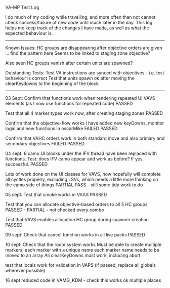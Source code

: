 VA-MP Test Log

I do much of my coding while travelling, and more often than not cannot check success/failure of new code until much later in the day.
This log helps me keep track of the changes I have made, as well as what the expected behaviour is.

---

Known Issues:
HC groups are disappearing after objective orders are given ... find the pattern here
Seems to be linked to staging zone objective?

Also seen HC groups vanish after certain units are spawned?

Outstanding Tests:
Test VA instructions are synced with objectives - i.e. test behaviour is correct
Test that units spawn ok after moving the clearKeydowns to the beginning of the block

---

03 Sept:
Confirm that functions work when rendering repeated UI VAVS elements
(as I now use functions for repeated code)
PASSED

Test that all 4 marker types work now, after creating staging zones
PASSED

Confirm that the objective-flow works
I have added new keyDowns, monitor logic and new functions in oscarMike
FAILED
PASSED

Confirm that VAHC orders work in both standard move and also primary and secondary objectives
FAILED
PASSED

04 sept:
6 camo UI blocks under the IFV thread have been replaced with functions.
Test: does IFV camo appear and work as before? If yes, successful.
PASSED

Lots of work done on the UI classes for VAVS, now hopefully will complete
all cyctles properly, excluding LSVs, which needs a little more thinking on the camo side of things
PARTIAL PASS - still some tidy work to do

05 sept:
Test that smoke works in VAAS
PASSED

Test that you can allocate objective-based orders to all 5 HC groups
PASSED - PARTIAL - not checked every combo

Test that VAVS enables allocation HC group during spawner creation
PASSED

09 sept:
Check that cancel function works in all live packs
PASSED

10 sept:
Check that the route system works
Must be able to create multiple markers, each marker with a unique name
each marker name needs to be moved to an array
All clearKeyDowns must work, including abort

test that locals work for validation in VAPS
(if passed, replace all globals wherever possible)

16 sept
reduced code in VAMG_KDM - check this works ok
multiple places

